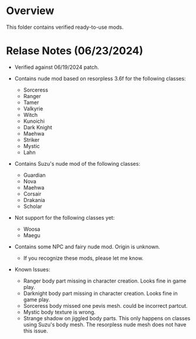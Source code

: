 # Overview

This folder contains verified ready-to-use mods.

# Relase Notes (06/23/2024)

- Verified against 06/19/2024 patch.

- Contains nude mod based on resorpless 3.6f for the following classes:
  - Sorceress
  - Ranger
  - Tamer
  - Valkyrie
  - Witch
  - Kunoichi
  - Dark Knight
  - Maehwa
  - Striker
  - Mystic
  - Lahn

- Contains Suzu's nude mod of the following classes:
  - Guardian
  - Nova
  - Maehwa
  - Corsair
  - Drakania
  - Scholar

- Not support for the following classes yet:
  - Woosa
  - Maegu

- Contains some NPC and fairy nude mod. Origin is unknown.
  - If you recognize these mods, please let me know.

- Known Issues:
  - Ranger body part missing in character creation. Looks fine in game play.
  - Darknight body part missing in character creation. Looks fine in game play.
  - Sorceress body missed one pevis mesh. could be incorrect partcut.
  - Mystic body texture is wrong.
  - Strange shadow on jiggled body parts. This only happens on classes using Suzu's body mesh. The resorpless nude mesh does not have this issue.
